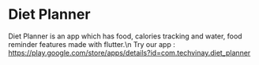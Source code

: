 # Diet Planner

Diet Planner is an app which has food, calories tracking and water, food reminder features made with flutter.\n
Try our app :
https://play.google.com/store/apps/details?id=com.techvinay.diet_planner
